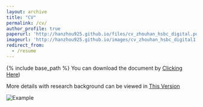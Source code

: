 ```yaml
---
layout: archive
title: "CV"
permalink: /cv/
author_profile: true
paperurl: 'http://hanzhou925.github.io/files/cv_zhouhan_hsbc_digital.pdf'
imageurl: 'http://hanzhou925.github.io/images/cv_zhouhan_hsbc_digital1.jpg'
redirect_from:
  - /resume
---
```


{% include base_path %}
You can download the document by [Clicking Here](http://hanzhou925.github.io/files/cv_zhouhan_hsbc_digital.pdf))

More details with research background can be viewed in [This Version](https://hanzhou925.github.io/files/cv_zhouhan_ac.pdf)

![Example](http://hanzhou925.github.io/images/cv_zhouhan_hsbc_digital1.jpg)
